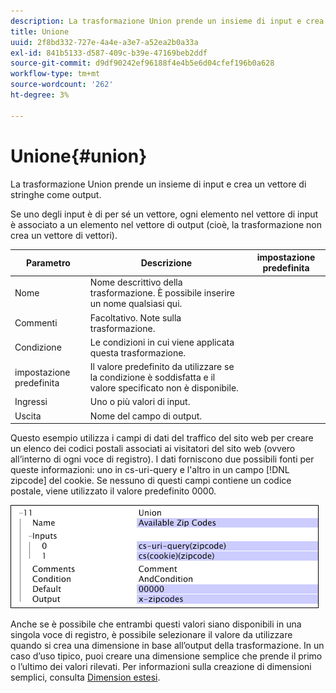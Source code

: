 ```yaml
---
description: La trasformazione Union prende un insieme di input e crea un vettore di stringhe come output.
title: Unione
uuid: 2f8bd332-727e-4a4e-a3e7-a52ea2b0a33a
exl-id: 841b5133-d587-409c-b39e-47169beb2ddf
source-git-commit: d9df90242ef96188f4e4b5e6d04cfef196b0a628
workflow-type: tm+mt
source-wordcount: '262'
ht-degree: 3%

---
```


# Unione{#union}

La trasformazione Union prende un insieme di input e crea un vettore di stringhe come output.

Se uno degli input è di per sé un vettore, ogni elemento nel vettore di input è associato a un elemento nel vettore di output (cioè, la trasformazione non crea un vettore di vettori).

| Parametro | Descrizione | impostazione predefinita |
|---|---|---|
| Nome | Nome descrittivo della trasformazione. È possibile inserire un nome qualsiasi qui. |  |
| Commenti | Facoltativo. Note sulla trasformazione. |  |
| Condizione | Le condizioni in cui viene applicata questa trasformazione. |  |
| impostazione predefinita | Il valore predefinito da utilizzare se la condizione è soddisfatta e il valore specificato non è disponibile. |  |
| Ingressi | Uno o più valori di input. |  |
| Uscita | Nome del campo di output. |  |

Questo esempio utilizza i campi di dati del traffico del sito web per creare un elenco dei codici postali associati ai visitatori del sito web (ovvero all’interno di ogni voce di registro). I dati forniscono due possibili fonti per queste informazioni: uno in cs-uri-query e l&#39;altro in un campo [!DNL zipcode] del cookie. Se nessuno di questi campi contiene un codice postale, viene utilizzato il valore predefinito 0000.

![](assets/cfg_TransformationType_Union.png)

Anche se è possibile che entrambi questi valori siano disponibili in una singola voce di registro, è possibile selezionare il valore da utilizzare quando si crea una dimensione in base all’output della trasformazione. In un caso d’uso tipico, puoi creare una dimensione semplice che prende il primo o l’ultimo dei valori rilevati. Per informazioni sulla creazione di dimensioni semplici, consulta [Dimension estesi](../../../../../home/c-dataset-const-proc/c-ex-dim/c-abt-ex-dim.md).
